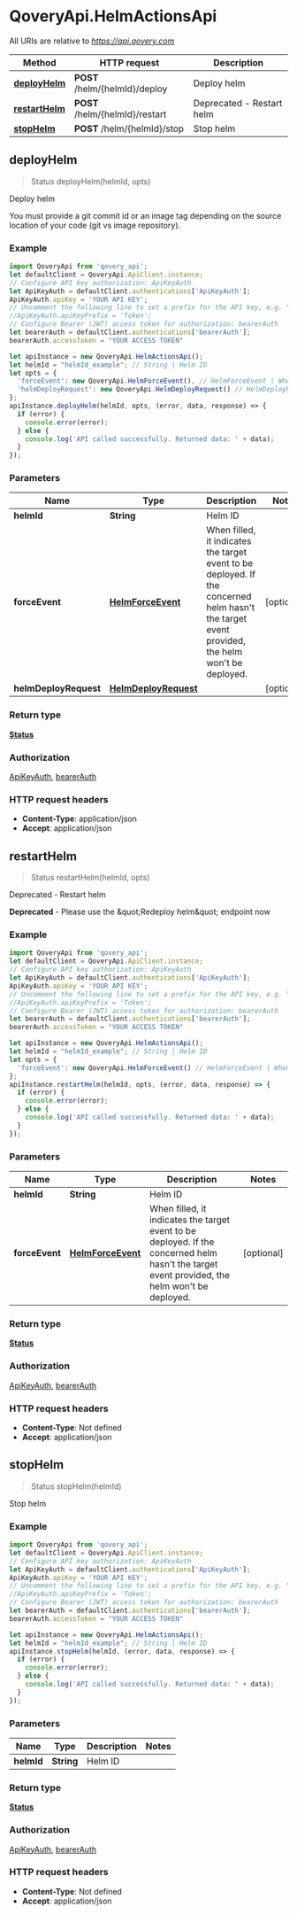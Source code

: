 # QoveryApi.HelmActionsApi

All URIs are relative to *https://api.qovery.com*

Method | HTTP request | Description
------------- | ------------- | -------------
[**deployHelm**](HelmActionsApi.md#deployHelm) | **POST** /helm/{helmId}/deploy | Deploy helm
[**restartHelm**](HelmActionsApi.md#restartHelm) | **POST** /helm/{helmId}/restart | Deprecated - Restart helm
[**stopHelm**](HelmActionsApi.md#stopHelm) | **POST** /helm/{helmId}/stop | Stop helm



## deployHelm

> Status deployHelm(helmId, opts)

Deploy helm

You must provide a git commit id or an image tag depending on the source location of your code (git vs image repository).

### Example

```javascript
import QoveryApi from 'qovery_api';
let defaultClient = QoveryApi.ApiClient.instance;
// Configure API key authorization: ApiKeyAuth
let ApiKeyAuth = defaultClient.authentications['ApiKeyAuth'];
ApiKeyAuth.apiKey = 'YOUR API KEY';
// Uncomment the following line to set a prefix for the API key, e.g. "Token" (defaults to null)
//ApiKeyAuth.apiKeyPrefix = 'Token';
// Configure Bearer (JWT) access token for authorization: bearerAuth
let bearerAuth = defaultClient.authentications['bearerAuth'];
bearerAuth.accessToken = "YOUR ACCESS TOKEN"

let apiInstance = new QoveryApi.HelmActionsApi();
let helmId = "helmId_example"; // String | Helm ID
let opts = {
  'forceEvent': new QoveryApi.HelmForceEvent(), // HelmForceEvent | When filled, it indicates the target event to be deployed.   If the concerned helm hasn't the target event provided, the helm won't be deployed. 
  'helmDeployRequest': new QoveryApi.HelmDeployRequest() // HelmDeployRequest | 
};
apiInstance.deployHelm(helmId, opts, (error, data, response) => {
  if (error) {
    console.error(error);
  } else {
    console.log('API called successfully. Returned data: ' + data);
  }
});
```

### Parameters


Name | Type | Description  | Notes
------------- | ------------- | ------------- | -------------
 **helmId** | **String**| Helm ID | 
 **forceEvent** | [**HelmForceEvent**](.md)| When filled, it indicates the target event to be deployed.   If the concerned helm hasn&#39;t the target event provided, the helm won&#39;t be deployed.  | [optional] 
 **helmDeployRequest** | [**HelmDeployRequest**](HelmDeployRequest.md)|  | [optional] 

### Return type

[**Status**](Status.md)

### Authorization

[ApiKeyAuth](../README.md#ApiKeyAuth), [bearerAuth](../README.md#bearerAuth)

### HTTP request headers

- **Content-Type**: application/json
- **Accept**: application/json


## restartHelm

> Status restartHelm(helmId, opts)

Deprecated - Restart helm

**Deprecated** - Please use the \&quot;Redeploy helm\&quot; endpoint now

### Example

```javascript
import QoveryApi from 'qovery_api';
let defaultClient = QoveryApi.ApiClient.instance;
// Configure API key authorization: ApiKeyAuth
let ApiKeyAuth = defaultClient.authentications['ApiKeyAuth'];
ApiKeyAuth.apiKey = 'YOUR API KEY';
// Uncomment the following line to set a prefix for the API key, e.g. "Token" (defaults to null)
//ApiKeyAuth.apiKeyPrefix = 'Token';
// Configure Bearer (JWT) access token for authorization: bearerAuth
let bearerAuth = defaultClient.authentications['bearerAuth'];
bearerAuth.accessToken = "YOUR ACCESS TOKEN"

let apiInstance = new QoveryApi.HelmActionsApi();
let helmId = "helmId_example"; // String | Helm ID
let opts = {
  'forceEvent': new QoveryApi.HelmForceEvent() // HelmForceEvent | When filled, it indicates the target event to be deployed.   If the concerned helm hasn't the target event provided, the helm won't be deployed. 
};
apiInstance.restartHelm(helmId, opts, (error, data, response) => {
  if (error) {
    console.error(error);
  } else {
    console.log('API called successfully. Returned data: ' + data);
  }
});
```

### Parameters


Name | Type | Description  | Notes
------------- | ------------- | ------------- | -------------
 **helmId** | **String**| Helm ID | 
 **forceEvent** | [**HelmForceEvent**](.md)| When filled, it indicates the target event to be deployed.   If the concerned helm hasn&#39;t the target event provided, the helm won&#39;t be deployed.  | [optional] 

### Return type

[**Status**](Status.md)

### Authorization

[ApiKeyAuth](../README.md#ApiKeyAuth), [bearerAuth](../README.md#bearerAuth)

### HTTP request headers

- **Content-Type**: Not defined
- **Accept**: application/json


## stopHelm

> Status stopHelm(helmId)

Stop helm

### Example

```javascript
import QoveryApi from 'qovery_api';
let defaultClient = QoveryApi.ApiClient.instance;
// Configure API key authorization: ApiKeyAuth
let ApiKeyAuth = defaultClient.authentications['ApiKeyAuth'];
ApiKeyAuth.apiKey = 'YOUR API KEY';
// Uncomment the following line to set a prefix for the API key, e.g. "Token" (defaults to null)
//ApiKeyAuth.apiKeyPrefix = 'Token';
// Configure Bearer (JWT) access token for authorization: bearerAuth
let bearerAuth = defaultClient.authentications['bearerAuth'];
bearerAuth.accessToken = "YOUR ACCESS TOKEN"

let apiInstance = new QoveryApi.HelmActionsApi();
let helmId = "helmId_example"; // String | Helm ID
apiInstance.stopHelm(helmId, (error, data, response) => {
  if (error) {
    console.error(error);
  } else {
    console.log('API called successfully. Returned data: ' + data);
  }
});
```

### Parameters


Name | Type | Description  | Notes
------------- | ------------- | ------------- | -------------
 **helmId** | **String**| Helm ID | 

### Return type

[**Status**](Status.md)

### Authorization

[ApiKeyAuth](../README.md#ApiKeyAuth), [bearerAuth](../README.md#bearerAuth)

### HTTP request headers

- **Content-Type**: Not defined
- **Accept**: application/json

